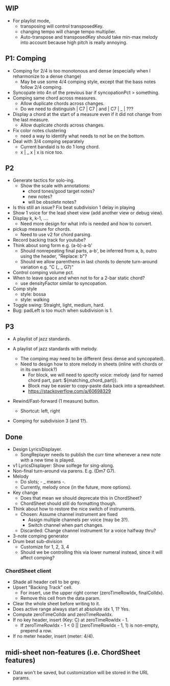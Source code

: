 
## WIP

- For playlist mode,
  - transposing will control transposedKey.
  - changing tempo will change tempo multiplier.
  - Auto-transpose and transposedKey should take min-max melody into account because high pitch is really annoying.

## P1: Comping

- Comping for 2/4 is too monotonous and dense (especially when I reharmonize to a dense change)
  - May be use some 4/4 comping style, except that the bass notes follow 2/4 comping.
- Syncopate into 4n of the previous bar if syncopationPct > something.
- Comping same chord across measures.
  - Allow duplicate chords across changes.
  - Do we need to distinguish | C7 | C7 | and | C7 | _ | ???
- Display a chord at the start of a measure even if it did not change from the last measure.
  - Allow duplicate chords across changes.
- Fix color notes clustering
  - need a way to identify what needs to not be on the bottom.
- Deal with 3/4 comping separately
  - Current bandaid is to do 1 long chord.
  - x | _ x | x is nice too.


## P2

- Generate tactics for solo-ing.
  - Show the scale with annotations:
    - chord tones/good target notes?
    - new notes?
    - will be obsolete notes?
- Is this still an issue? Fix beat subdivision 1 delay in playing
- Show 1 voice for the lead sheet view (add another view or debug view).
- Display k, k-1, ....
  - Need more design for what info is needed and how to convert.
- pickup measure for chords.
  - Need to use v2 for chord parsing.
- Record backing track for youtube?
- Think about song form e.g. (a-b)-a-b'
  - Should nonrepeating final parts, a-b', be inferred from a, b, outro using the header, "Replace: b"?
  - Should we allow parenthens in last chords to denote turn-around variation e.g. "C (_ _ G7)"
- Control comping volume pct.
- When to leave space and when not to for a 2-bar static chord?
  - use densityFactor similar to syncopation.
- Comp style
  - style: bossa
  - style: walking
- Toggle swing: Straight, light, medium, hard.
- Bug: padLeft is too much when subdivision is 1.

## P3

- A playlist of jazz standards.
- A playlist of jazz standards with melody.
  - The comping may need to be different (less dense and syncopated).
  - Need to design how to store melody in sheets (inline with chords or in its own block?)
    - For block, we will need to specify voice: melody (and for named chord part, part: ${matching_chord_part}).
    - Block may be easier to copy-paste data back into a spreadsheet.
    - https://stackoverflow.com/a/60698329

- Rewind/Fast-forward (1 measure) button.
  - Shortcut: left, right
- Comping for subdivision 3 (and 1?).

## Done

- Design LyricsDisplayer.
  - SongReplayer needs to publish the curr time whenever a new note with a new time is played.
- v1 LyricsDisplayer: Show solfege for sing-along.
- Non-final turn-around via parens. E.g. (Dm7 G7).
- Melody
  - Do slots; - _ means -.
  - Currently, melody once (in the future, more options).
- Key change
  - Does that mean we should deprecate this in ChordSheet?
  - ChordSheet should still do formatting though.
- Think about how to restore the nice switch of instruments.
  - Chosen: Assume channel instrument are fixed
    - Assign multiple channels per voice (may be 3?).
    - Switch channel when part changes.
  - Discarded: Change channel instrument for a voice halfway thru?
- 3-note comping generator
- Drum beat sub-division
  - Customize for 1, 2, 3, 4
  - Should we be controlling this via lower numeral instead, since it will affect comping?

### ChordSheet client

- Shade all header cell to be grey.
- Upsert "Backing Track" cell.
  - For insert, use the upper right corner (zeroTimeRowIdx, finalColIdx).
  - Remove this cell from the data param.
- Clear the whole sheet before writing to it.
- Does active range always start at absolute idx 1, 1? Yes.
- Compute zeroTimeColIdx and zeroTimeRowIdx.
- If no key header, insert (Key: C) at zeroTimeRowIdx - 1.
  - If zeroTimeRowIdx - 1 < 0 || (zeroTimeRowIdx - 1, 1) is non-empty, prepend a row.
- If no meter header, insert (meter: 4/4).

## midi-sheet non-features (i.e. ChordSheet features)

- Data won't be saved, but customization will be stored in the URL params.
